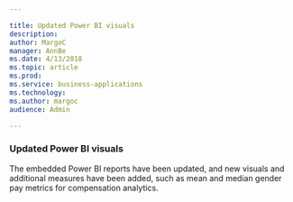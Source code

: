 ```yaml
---

title: Updated Power BI visuals
description: 
author: MargoC
manager: AnnBe
ms.date: 4/13/2018
ms.topic: article
ms.prod: 
ms.service: business-applications
ms.technology: 
ms.author: margoc
audience: Admin

---
```

### Updated Power BI visuals



The embedded Power BI reports have been updated, and new visuals and additional
measures have been added, such as mean and median gender pay metrics for
compensation analytics.
